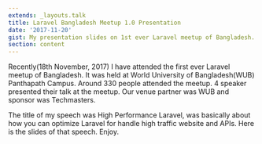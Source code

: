 ```yaml
---
extends: _layouts.talk
title: Laravel Bangladesh Meetup 1.0 Presentation
date: '2017-11-20'
gist: My presentation slides on 1st ever Laravel meetup of Bangladesh.
section: content
---
```


Recently(18th November, 2017) I have attended the first ever Laravel meetup of Bangladesh. It was held at World University of Bangladesh(WUB) Panthapath Campus. Around 330 people attended the meetup. 4 speaker presented their talk at the meetup. Our venue partner was WUB and sponsor was Techmasters.<br>

The title of my speech was High Performance Laravel, was basically about how you can optimize Laravel for handle high traffic website and APIs. Here is the slides of that speech. Enjoy.<br>

<script async="" class="speakerdeck-embed" data-id="0765f5811cfe41089eecdc70e4128505" data-ratio="1.77777777777778" src="//speakerdeck.com/assets/embed.js">
</script>
